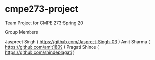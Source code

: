 # cmpe273-project
Team Project for CMPE 273-Spring 20

Group Members

Jaspreet Singh ( https://github.com/Jaspreet-Singh-03 )
Amit Sharma ( https://github.com/amit1809 )
Pragati Shinde ( https://github.com/shindepragati )
